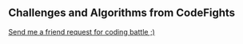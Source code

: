 ## Challenges and Algorithms from CodeFights

[Send me a friend request for coding battle ;)](https://codefights.com/profile/vagifrzada)